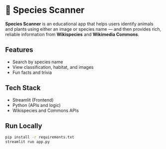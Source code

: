 # 🐾 Species Scanner

**Species Scanner** is an educational app that helps users identify animals and plants using either an image or species name — and then provides rich, reliable information from **Wikispecies** and **Wikimedia Commons**.

## Features
- Search by species name
- View classification, habitat, and images
- Fun facts and trivia

## Tech Stack
- Streamlit (Frontend)
- Python (APIs and logic)
- Wikispecies and Commons APIs

## Run Locally
```bash
pip install -r requirements.txt
streamlit run app.py
```